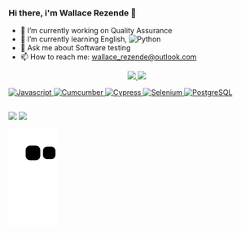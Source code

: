 ### Hi there, i'm Wallace Rezende 👋

- 🔭 I’m currently working on Quality Assurance
- 🌱 I’m currently learning English, ![Python](https://img.shields.io/badge/-Python-05122A?style=flat&logo=python)
- 💬 Ask me about Software testing
- 📫 How to reach me: wallace_rezende@outlook.com

<div align="center">
  <a href="https://github.com/wallacemrezende">
  <img height="170em" src="https://github-readme-stats.vercel.app/api?username=wallacemrezende&show_icons=true&theme=dark&include_all_commits=true&count_private=true"/>
  <img height="170em" src="https://github-readme-stats.vercel.app/api/top-langs/?username=wallacemrezende&layout=compact&langs_count=7&theme=dark"/>
</div>
  
  
![Javascript](https://img.shields.io/badge/-Javascript-05122A?style=flat&logo=javascript)
![Cumcumber](https://img.shields.io/badge/-Cumcumber-05122A?style=flat&logo=cucumber)
![Cypress](https://img.shields.io/badge/-Cypress-05122A?style=flat&logo=cypress)
![Selenium](https://img.shields.io/badge/-Selenium-05122A?style=flat&logo=selenium)
![PostgreSQL](https://img.shields.io/badge/-PostgreSQL-05122A?style=flat&logo=postgresql)

  
 ##
  
<div> 
<a href = "mailto:wallace_rezende@outlook.com"><img src="https://img.shields.io/badge/-Outlook-05122A?style=flat&logo=microsoftoutlook" target="_blank"></a>  <a href="https://www.linkedin.com/in/wallacemrezende/" target="_blank"><img src="https://img.shields.io/badge/-Linkedin-05122A?style=flat&logo=LinkedIn" target="_blank"></a> 
  </div>
  
 ![Snake animation](https://github.com/wallacemrezende/wallacemrezende/blob/output/github-contribution-grid-snake.svg)
 

